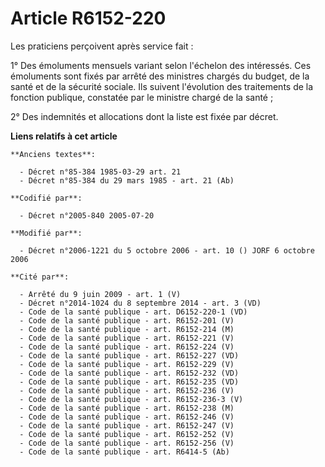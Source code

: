 # Article R6152-220

Les praticiens perçoivent après service fait :

1° Des émoluments mensuels variant selon l'échelon des intéressés. Ces émoluments sont fixés par arrêté des ministres chargés
du budget, de la santé et de la sécurité sociale. Ils suivent l'évolution des traitements de la fonction publique, constatée
par le ministre chargé de la santé ;

2° Des indemnités et allocations dont la liste est fixée par décret.

**Liens relatifs à cet article**

	**Anciens textes**:

	  - Décret n°85-384 1985-03-29 art. 21
	  - Décret n°85-384 du 29 mars 1985 - art. 21 (Ab)

	**Codifié par**:

	  - Décret n°2005-840 2005-07-20

	**Modifié par**:

	  - Décret n°2006-1221 du 5 octobre 2006 - art. 10 () JORF 6 octobre 2006

	**Cité par**:

	  - Arrêté du 9 juin 2009 - art. 1 (V)
	  - Décret n°2014-1024 du 8 septembre 2014 - art. 3 (VD)
	  - Code de la santé publique - art. D6152-220-1 (VD)
	  - Code de la santé publique - art. R6152-201 (V)
	  - Code de la santé publique - art. R6152-214 (M)
	  - Code de la santé publique - art. R6152-221 (V)
	  - Code de la santé publique - art. R6152-224 (V)
	  - Code de la santé publique - art. R6152-227 (VD)
	  - Code de la santé publique - art. R6152-229 (V)
	  - Code de la santé publique - art. R6152-232 (VD)
	  - Code de la santé publique - art. R6152-235 (VD)
	  - Code de la santé publique - art. R6152-236 (V)
	  - Code de la santé publique - art. R6152-236-3 (V)
	  - Code de la santé publique - art. R6152-238 (M)
	  - Code de la santé publique - art. R6152-246 (V)
	  - Code de la santé publique - art. R6152-247 (V)
	  - Code de la santé publique - art. R6152-252 (V)
	  - Code de la santé publique - art. R6152-256 (V)
	  - Code de la santé publique - art. R6414-5 (Ab)
